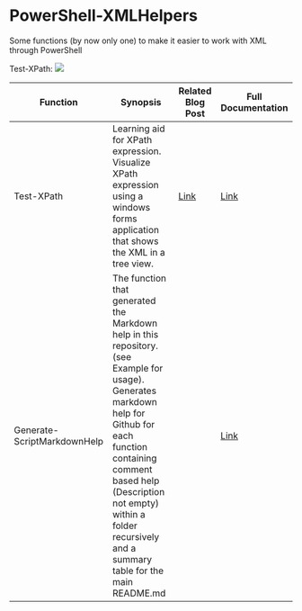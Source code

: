 # PowerShell-XMLHelpers
Some functions (by now only one) to make it easier to work with XML through PowerShell

Test-XPath:
![](https://powershellone.files.wordpress.com/2016/03/test-xpath.gif)

| Function | Synopsis | Related Blog Post | Full Documentation |
| --- | --- | --- | --- |
| Test-XPath |Learning aid for XPath expression. Visualize XPath expression using a windows forms application that shows the XML in a tree view. | [Link]() | [Link](https://github.com/DBremen/PowerShell-XMLHelpers/blob/master/docs/Test-XPath.md) |
| Generate-ScriptMarkdownHelp |The function that generated the Markdown help in this repository. (see Example for usage).  Generates markdown help for Github for each function containing comment based help (Description not empty) within a folder recursively and a summary table for the main README.md |  | [Link](https://github.com/DBremen/PowerShell-XMLHelpers/blob/master/docs/Generate-ScriptMarkdownHelp.md) |
